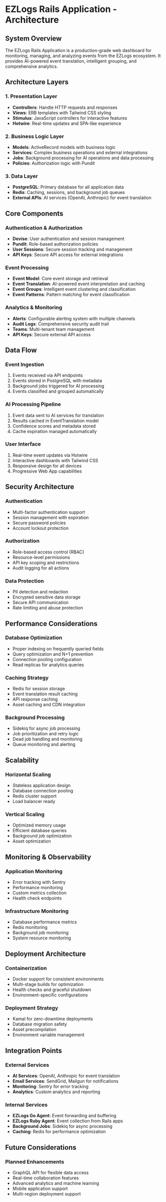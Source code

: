 # EZLogs Rails Application - Architecture

## System Overview

The EZLogs Rails Application is a production-grade web dashboard for monitoring, managing, and analyzing events from the EZLogs ecosystem. It provides AI-powered event translation, intelligent grouping, and comprehensive analytics.

## Architecture Layers

### 1. Presentation Layer
- **Controllers**: Handle HTTP requests and responses
- **Views**: ERB templates with Tailwind CSS styling
- **Stimulus**: JavaScript controllers for interactive features
- **Hotwire**: Real-time updates and SPA-like experience

### 2. Business Logic Layer
- **Models**: ActiveRecord models with business logic
- **Services**: Complex business operations and external integrations
- **Jobs**: Background processing for AI operations and data processing
- **Policies**: Authorization logic with Pundit

### 3. Data Layer
- **PostgreSQL**: Primary database for all application data
- **Redis**: Caching, sessions, and background job queues
- **External APIs**: AI services (OpenAI, Anthropic) for event translation

## Core Components

### Authentication & Authorization
- **Devise**: User authentication and session management
- **Pundit**: Role-based authorization policies
- **User Sessions**: Secure session tracking and management
- **API Keys**: Secure API access for external integrations

### Event Processing
- **Event Model**: Core event storage and retrieval
- **Event Translation**: AI-powered event interpretation and caching
- **Event Groups**: Intelligent event clustering and classification
- **Event Patterns**: Pattern matching for event classification

### Analytics & Monitoring
- **Alerts**: Configurable alerting system with multiple channels
- **Audit Logs**: Comprehensive security audit trail
- **Teams**: Multi-tenant team management
- **API Keys**: Secure external API access

## Data Flow

### Event Ingestion
1. Events received via API endpoints
2. Events stored in PostgreSQL with metadata
3. Background jobs triggered for AI processing
4. Events classified and grouped automatically

### AI Processing Pipeline
1. Event data sent to AI services for translation
2. Results cached in EventTranslation model
3. Confidence scores and metadata stored
4. Cache expiration managed automatically

### User Interface
1. Real-time event updates via Hotwire
2. Interactive dashboards with Tailwind CSS
3. Responsive design for all devices
4. Progressive Web App capabilities

## Security Architecture

### Authentication
- Multi-factor authentication support
- Session management with expiration
- Secure password policies
- Account lockout protection

### Authorization
- Role-based access control (RBAC)
- Resource-level permissions
- API key scoping and restrictions
- Audit logging for all actions

### Data Protection
- PII detection and redaction
- Encrypted sensitive data storage
- Secure API communication
- Rate limiting and abuse protection

## Performance Considerations

### Database Optimization
- Proper indexing on frequently queried fields
- Query optimization and N+1 prevention
- Connection pooling configuration
- Read replicas for analytics queries

### Caching Strategy
- Redis for session storage
- Event translation result caching
- API response caching
- Asset caching and CDN integration

### Background Processing
- Sidekiq for async job processing
- Job prioritization and retry logic
- Dead job handling and monitoring
- Queue monitoring and alerting

## Scalability

### Horizontal Scaling
- Stateless application design
- Database connection pooling
- Redis cluster support
- Load balancer ready

### Vertical Scaling
- Optimized memory usage
- Efficient database queries
- Background job optimization
- Asset optimization

## Monitoring & Observability

### Application Monitoring
- Error tracking with Sentry
- Performance monitoring
- Custom metrics collection
- Health check endpoints

### Infrastructure Monitoring
- Database performance metrics
- Redis monitoring
- Background job monitoring
- System resource monitoring

## Deployment Architecture

### Containerization
- Docker support for consistent environments
- Multi-stage builds for optimization
- Health checks and graceful shutdown
- Environment-specific configurations

### Deployment Strategy
- Kamal for zero-downtime deployments
- Database migration safety
- Asset precompilation
- Environment variable management

## Integration Points

### External Services
- **AI Services**: OpenAI, Anthropic for event translation
- **Email Services**: SendGrid, Mailgun for notifications
- **Monitoring**: Sentry for error tracking
- **Analytics**: Custom analytics and reporting

### Internal Services
- **EZLogs Go Agent**: Event forwarding and buffering
- **EZLogs Ruby Agent**: Event collection from Rails apps
- **Background Jobs**: Sidekiq for async processing
- **Caching**: Redis for performance optimization

## Future Considerations

### Planned Enhancements
- GraphQL API for flexible data access
- Real-time collaboration features
- Advanced analytics and machine learning
- Mobile application support
- Multi-region deployment support 